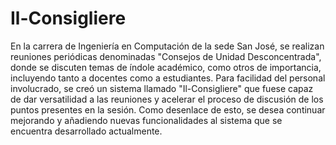# Il-Consigliere
 En la carrera de Ingeniería en Computación de la sede San José, se realizan reuniones periódicas denominadas "Consejos de Unidad Desconcentrada", donde se discuten temas de índole académico, como otros de importancia, incluyendo tanto a docentes como a estudiantes. Para facilidad del personal involucrado, se creó un sistema llamado "Il-Consigliere" que fuese capaz de dar versatilidad a las reuniones y acelerar el proceso de discusión de los puntos presentes en la sesión. Como desenlace de esto, se desea continuar mejorando y añadiendo nuevas funcionalidades al sistema que se encuentra desarrollado actualmente. 
